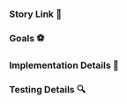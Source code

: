 ### Story Link :link:
<!-- What issue does this fix? If an issue doesn't exist, remove this section. -->

### Goals :soccer:
<!-- List the high-level objectives of this pull request. -->
<!-- Include any relevant context. -->

### Implementation Details :construction:
<!-- Explain the reasoning behind any architectural changes. -->
<!-- Highlight any new functionality. -->

### Testing Details :mag:
<!-- Describe what tests you've added for your changes. -->
